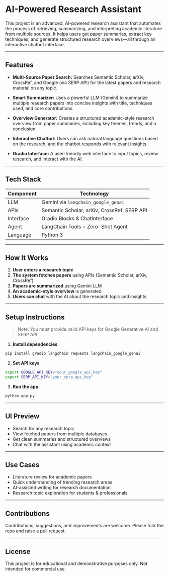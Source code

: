 # AI-Powered Research Assistant

This project is an advanced, AI-powered research assistant that automates the process of retrieving, summarizing, and interpreting academic literature from multiple sources. It helps users get paper summaries, extract key techniques, and generate structured research overviews—all through an interactive chatbot interface.

---

## Features

* **Multi-Source Paper Search:**
  Searches Semantic Scholar, arXiv, CrossRef, and Google (via SERP API) for the latest papers and research material on any topic.

* **Smart Summarizer:**
  Uses a powerful LLM (Gemini) to summarize multiple research papers into concise insights with title, techniques used, and core contributions.

* **Overview Generator:**
  Creates a structured academic-style research overview from paper summaries, including key themes, trends, and a conclusion.

* **Interactive Chatbot:**
  Users can ask natural language questions based on the research, and the chatbot responds with relevant insights.

* **Gradio Interface:**
  A user-friendly web interface to input topics, review research, and interact with the AI.

---

## Tech Stack

| Component | Technology                                  |
| --------- | ------------------------------------------- |
| LLM       | Gemini via `langchain_google_genai`         |
| APIs      | Semantic Scholar, arXiv, CrossRef, SERP API |
| Interface | Gradio Blocks & ChatInterface               |
| Agent     | LangChain Tools + Zero-Shot Agent           |
| Language  | Python 3                                    |

---

## How It Works

1. **User enters a research topic**
2. **The system fetches papers** using APIs (Semantic Scholar, arXiv, CrossRef)
3. **Papers are summarized** using Gemini LLM
4. **An academic-style overview** is generated
5. **Users can chat** with the AI about the research topic and insights

---

## Setup Instructions

> Note: You must provide valid API keys for Google Generative AI and SERP API.

1. **Install dependencies**

```bash
pip install gradio langchain requests langchain_google_genai
```

2. **Set API keys**

```bash
export GOOGLE_API_KEY="your_google_api_key"
export SERP_API_KEY="your_serp_api_key"
```

3. **Run the app**

```bash
python app.py
```

---

## UI Preview

* Search for any research topic
* View fetched papers from multiple databases
* Get clean summaries and structured overviews
* Chat with the assistant using academic context

---

## Use Cases

* Literature review for academic papers
* Quick understanding of trending research areas
* AI-assisted writing for research documentation
* Research topic exploration for students & professionals

---

## Contributions

Contributions, suggestions, and improvements are welcome. Please fork the repo and raise a pull request.

---

## License

This project is for educational and demonstrative purposes only. Not intended for commercial use.
